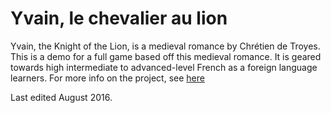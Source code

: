 # Yvain, le chevalier au lion
Yvain, the Knight of the Lion, is a medieval romance by Chrétien de Troyes. This is a demo for a full game based off
this medieval romance. It is geared towards high intermediate to advanced-level French as a foreign language learners.
For more info on the project, see [here](http://katyanasayrs.com/projects/#yvain)

Last edited August 2016.
